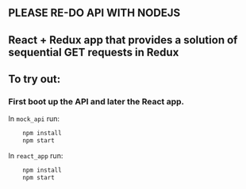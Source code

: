 ## PLEASE RE-DO API WITH NODEJS
## React + Redux app that provides a solution of sequential GET requests in Redux

## To try out:
### First boot up the API and later the React app.

In `mock_api` run:
```bash
    npm install
    npm start
```

In `react_app` run:
```bash
    npm install
    npm start
```
